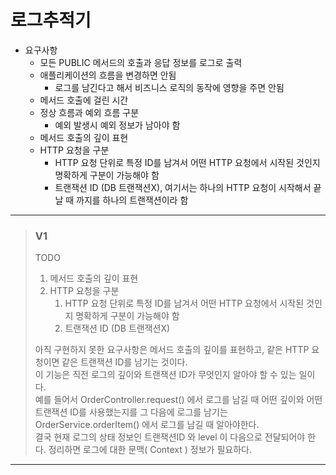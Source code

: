 # 로그추적기
* 요구사항
  * 모든 PUBLIC 메서드의 호출과 응답 정보를 로그로 출력 
  * 애플리케이션의 흐름을 변경하면 안됨
    * 로그를 남긴다고 해서 비즈니스 로직의 동작에 영향을 주면 안됨 
  * 메서드 호출에 걸린 시간
  * 정상 흐름과 예외 흐름 구분
    * 예외 발생시 예외 정보가 남아야 함
  * 메서드 호출의 깊이 표현 
  * HTTP 요청을 구분
    * HTTP 요청 단위로 특정 ID를 남겨서 어떤 HTTP 요청에서 시작된 것인지 명확하게 구분이 가능해야 함
    * 트랜잭션 ID (DB 트랜잭션X), 여기서는 하나의 HTTP 요청이 시작해서 끝날 때 까지를 하나의 트랜잭션이라 함

***

> ### V1
> TODO
> 1. 메서드 호출의 깊이 표현 
> 2. HTTP 요청을 구분
>     1. HTTP 요청 단위로 특정 ID를 남겨서 어떤 HTTP 요청에서 시작된 것인지 명확하게 구분이 가능해야 함
>     2. 트랜잭션 ID (DB 트랜잭션X)  
>     
> 아직 구현하지 못한 요구사항은 메서드 호출의 깊이를 표현하고, 같은 HTTP 요청이면 같은 트랜잭션 ID를 남기는 것이다.  
> 이 기능은 직전 로그의 깊이와 트랜잭션 ID가 무엇인지 알아야 할 수 있는 일이다.  
> 예를 들어서 OrderController.request() 에서 로그를 남길 때 어떤 깊이와 어떤 트랜잭션 ID를 사용했는지를 그 다음에 로그를 남기는 OrderService.orderItem() 에서 로그를 남길 때 알아야한다.  
> 결국 현재 로그의 상태 정보인 트랜잭션ID 와 level 이 다음으로 전달되어야 한다. 정리하면 로그에 대한 문맥( Context ) 정보가 필요하다.

***



